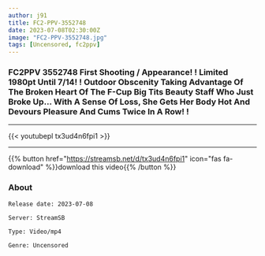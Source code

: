 ```yaml
---
author: j91
title: FC2-PPV-3552748
date: 2023-07-08T02:30:00Z
image: "FC2-PPV-3552748.jpg"
tags: [Uncensored, fc2ppv]
---
```


### FC2PPV 3552748 First Shooting / Appearance! ! Limited 1980pt Until 7/14! ! Outdoor Obscenity Taking Advantage Of The Broken Heart Of The F-Cup Big Tits Beauty Staff Who Just Broke Up… With A Sense Of Loss, She Gets Her Body Hot And Devours Pleasure And Cums Twice In A Row! !
___

{{< youtubepl tx3ud4n6fpi1 >}}
___

{{% button href="https://streamsb.net/d/tx3ud4n6fpi1" icon="fas fa-download" %}}download this video{{% /button %}}
### About

`Release date: 2023-07-08`

`Server: StreamSB`

`Type: Video/mp4`

`Genre:	Uncensored`
